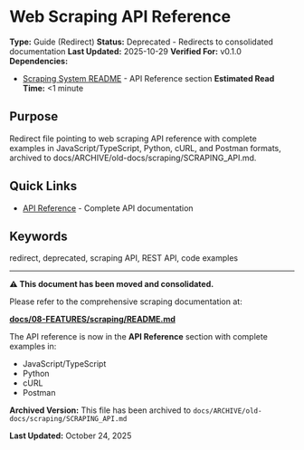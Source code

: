 # Web Scraping API Reference

**Type:** Guide (Redirect)
**Status:** Deprecated - Redirects to consolidated documentation
**Last Updated:** 2025-10-29
**Verified For:** v0.1.0
**Dependencies:**
- [Scraping System README](../08-FEATURES/scraping/README.md) - API Reference section
**Estimated Read Time:** <1 minute

## Purpose
Redirect file pointing to web scraping API reference with complete examples in JavaScript/TypeScript, Python, cURL, and Postman formats, archived to docs/ARCHIVE/old-docs/scraping/SCRAPING_API.md.

## Quick Links
- [API Reference](../08-FEATURES/scraping/README.md#api-reference) - Complete API documentation

## Keywords
redirect, deprecated, scraping API, REST API, code examples

---

**⚠️ This document has been moved and consolidated.**

Please refer to the comprehensive scraping documentation at:

**[docs/08-FEATURES/scraping/README.md](08-FEATURES/scraping/README.md)**

The API reference is now in the **API Reference** section with complete examples in:
- JavaScript/TypeScript
- Python
- cURL
- Postman

**Archived Version:** This file has been archived to `docs/ARCHIVE/old-docs/scraping/SCRAPING_API.md`

**Last Updated:** October 24, 2025
